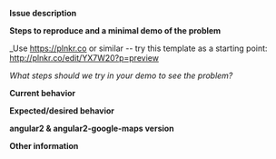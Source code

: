 **Issue description**


**Steps to reproduce and a minimal demo of the problem**

_Use https://plnkr.co or similar -- try this template as a starting point: http://plnkr.co/edit/YX7W20?p=preview

_What steps should we try in your demo to see the problem?_

**Current behavior**


**Expected/desired behavior**


**angular2 & angular2-google-maps version**


**Other information**